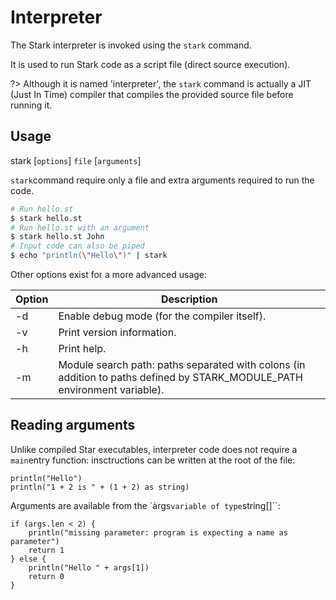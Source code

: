 # Interpreter

The Stark interpreter is invoked using the ``stark`` command.

It is used to run Stark code as a script file (direct source execution).

?> Although it is named 'interpreter', the ``stark`` command is actually a JIT (Just In Time) compiler that compiles the provided source file before running it.

## Usage

stark [``options``] ``file`` [``arguments``]

``stark``command require only a file and extra arguments required to run the code.

```bash
# Run hello.st
$ stark hello.st
# Run hello.st with an argument
$ stark hello.st John
# Input code can also be piped
$ echo "println(\"Hello\")" | stark
```

Other options exist for a more advanced usage:

| Option        | Description                                                                                                                                     |
| ------------- |------------------------------------------------------------------------------------------------------------------------------------------------ |
| -d            | Enable debug mode (for the compiler itself).                                                                                                    |
| -v            | Print version information.                                                                                                                      |
| -h            | Print help.                                                                                                                                     |
| -m            | Module search path: paths separated with colons (in addition to paths defined by STARK_MODULE_PATH environment variable).                       |

## Reading arguments

Unlike compiled Star executables, interpreter code does not require a ``main``entry function: insctructions can be written at the root of the file:

```stark
println("Hello")
println("1 + 2 is " + (1 + 2) as string)
```

Arguments are available from the `àrgs`` variable of type ``string[]``:

```stark
if (args.len < 2) {
    println("missing parameter: program is expecting a name as parameter")
    return 1
} else {
    println("Hello " + args[1])
    return 0
}
```